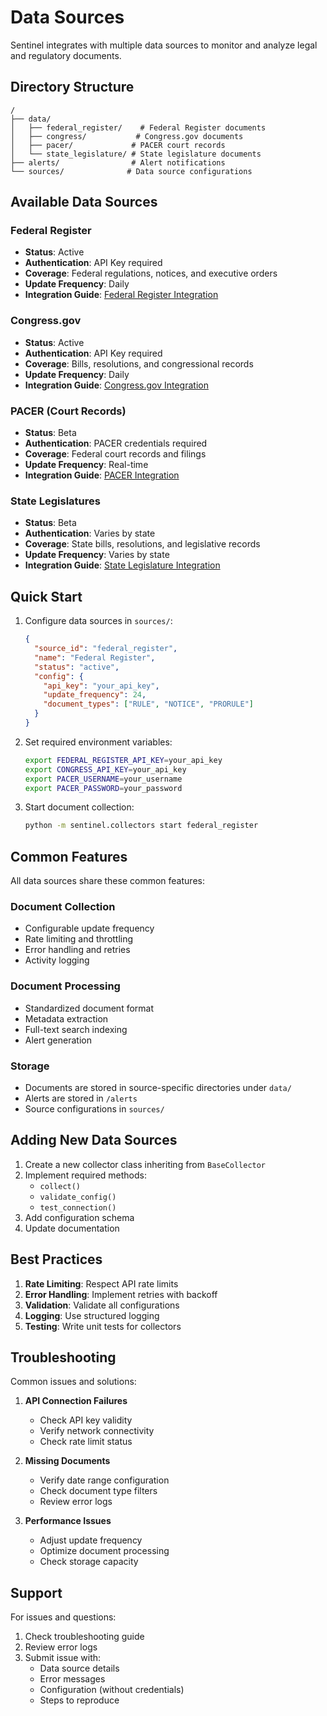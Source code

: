 # Data Sources

Sentinel integrates with multiple data sources to monitor and analyze legal and regulatory documents.

## Directory Structure

```
/
├── data/
│   ├── federal_register/    # Federal Register documents
│   ├── congress/           # Congress.gov documents
│   ├── pacer/             # PACER court records
│   └── state_legislature/ # State legislature documents
├── alerts/                # Alert notifications
└── sources/              # Data source configurations
```

## Available Data Sources

### Federal Register
- **Status**: Active
- **Authentication**: API Key required
- **Coverage**: Federal regulations, notices, and executive orders
- **Update Frequency**: Daily
- **Integration Guide**: [Federal Register Integration](FEDERAL_REGISTER_INTEGRATION.md)

### Congress.gov
- **Status**: Active
- **Authentication**: API Key required
- **Coverage**: Bills, resolutions, and congressional records
- **Update Frequency**: Daily
- **Integration Guide**: [Congress.gov Integration](CONGRESS_INTEGRATION.md)

### PACER (Court Records)
- **Status**: Beta
- **Authentication**: PACER credentials required
- **Coverage**: Federal court records and filings
- **Update Frequency**: Real-time
- **Integration Guide**: [PACER Integration](PACER_INTEGRATION.md)

### State Legislatures
- **Status**: Beta
- **Authentication**: Varies by state
- **Coverage**: State bills, resolutions, and legislative records
- **Update Frequency**: Varies by state
- **Integration Guide**: [State Legislature Integration](STATE_LEGISLATURE_INTEGRATION.md)

## Quick Start

1. Configure data sources in `sources/`:
   ```json
   {
     "source_id": "federal_register",
     "name": "Federal Register",
     "status": "active",
     "config": {
       "api_key": "your_api_key",
       "update_frequency": 24,
       "document_types": ["RULE", "NOTICE", "PRORULE"]
     }
   }
   ```

2. Set required environment variables:
   ```bash
   export FEDERAL_REGISTER_API_KEY=your_api_key
   export CONGRESS_API_KEY=your_api_key
   export PACER_USERNAME=your_username
   export PACER_PASSWORD=your_password
   ```

3. Start document collection:
   ```bash
   python -m sentinel.collectors start federal_register
   ```

## Common Features

All data sources share these common features:

### Document Collection
- Configurable update frequency
- Rate limiting and throttling
- Error handling and retries
- Activity logging

### Document Processing
- Standardized document format
- Metadata extraction
- Full-text search indexing
- Alert generation

### Storage
- Documents are stored in source-specific directories under `data/`
- Alerts are stored in `/alerts`
- Source configurations in `sources/`

## Adding New Data Sources

1. Create a new collector class inheriting from `BaseCollector`
2. Implement required methods:
   - `collect()`
   - `validate_config()`
   - `test_connection()`
3. Add configuration schema
4. Update documentation

## Best Practices

1. **Rate Limiting**: Respect API rate limits
2. **Error Handling**: Implement retries with backoff
3. **Validation**: Validate all configurations
4. **Logging**: Use structured logging
5. **Testing**: Write unit tests for collectors

## Troubleshooting

Common issues and solutions:

1. **API Connection Failures**
   - Check API key validity
   - Verify network connectivity
   - Check rate limit status

2. **Missing Documents**
   - Verify date range configuration
   - Check document type filters
   - Review error logs

3. **Performance Issues**
   - Adjust update frequency
   - Optimize document processing
   - Check storage capacity

## Support

For issues and questions:
1. Check troubleshooting guide
2. Review error logs
3. Submit issue with:
   - Data source details
   - Error messages
   - Configuration (without credentials)
   - Steps to reproduce 